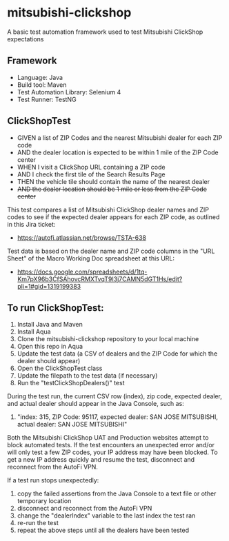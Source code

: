 # mitsubishi-clickshop
A basic test automation framework used to test Mitsubishi ClickShop expectations

Framework
---------
* Language: Java
* Build tool: Maven
* Test Automation Library: Selenium 4
* Test Runner: TestNG

ClickShopTest
-------------
* GIVEN a list of ZIP Codes and the nearest Mitsubishi dealer for each ZIP code
*   AND the dealer location is expected to be within 1 mile of the ZIP Code center
*  WHEN I visit a ClickShop URL containing a ZIP code
*   AND I check the first tile of the Search Results Page
*  THEN the vehicle tile should contain the name of the nearest dealer
* ~~AND the dealer location should be 1 mile or less from the ZIP Code center~~

This test compares a list of Mitsubishi ClickShop dealer names and ZIP codes 
to see if the expected dealer appears for each ZIP code, as outlined in this Jira ticket:
* https://autofi.atlassian.net/browse/TSTA-638

Test data is based on the dealer name and ZIP code columns in the "URL Sheet"
of the Macro Working Doc spreadsheet at this URL:
* https://docs.google.com/spreadsheets/d/1tq-Km7pX96b3CfSAhovcRMXTvqT9I3j7CAMN5dGT1Hs/edit?pli=1#gid=1319199383

To run ClickShopTest:
---------------------
1. Install Java and Maven
1. Install Aqua
1. Clone the mitsubishi-clickshop repository to your local machine
1. Open this repo in Aqua
1. Update the test data (a CSV of dealers and the ZIP Code for which the dealer should appear)
1. Open the ClickShopTest class
1. Update the filepath to the test data (if necessary)
1. Run the "testClickShopDealers()" test

During the test run, the current CSV row (index), zip code, expected dealer, and actual dealer should appear in the Java Console, such as:
1. "index: 315, ZIP Code: 95117, expected dealer: SAN JOSE MITSUBISHI, actual dealer: SAN JOSE MITSUBISHI"

Both the Mitsubishi ClickShop UAT and Production websites attempt to block automated tests.
If the test encounters an unexpected error and/or will only test a few ZIP codes, 
your IP address may have been blocked. To get a new IP address quickly and resume the test,
disconnect and reconnect from the AutoFi VPN.

If a test run stops unexpectedly:
1. copy the failed assertions from the Java Console to a text file or other temporary location
1. disconnect and reconnect from the AutoFi VPN
1. change the "dealerIndex" variable to the last index the test ran
1. re-run the test
1. repeat the above steps until all the dealers have been tested